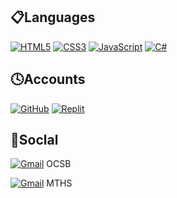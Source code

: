 ## 📋Languages
[![HTML5](https://img.shields.io/badge/html5-%23E34F26.svg?style=for-the-badge&logo=html5&logoColor=white)](https://github.com/Youngwook-Go?tab=repositories&q=&type=&language=html) [![CSS3](https://img.shields.io/badge/css3-%231572B6.svg?style=for-the-badge&logo=css3&logoColor=white)](https://github.com/Youngwook-Go?tab=repositories&q=&type=&language=html) [![JavaScript](https://img.shields.io/badge/javascript-%23323330.svg?style=for-the-badge&logo=javascript&logoColor=%23F7DF1E)](https://github.com/Youngwook-Go?tab=repositories&q=&type=&language=html) [![C#](https://img.shields.io/badge/c%23-%23239120.svg?style=for-the-badge&logo=c-sharp&logoColor=white)](https://github.com/Youngwook-Go?tab=repositories&q=&type=&language=c%23)

## 🕓Accounts
[![GitHub](https://img.shields.io/badge/github-%23121011.svg?style=for-the-badge&logo=github&logoColor=white)](https://github.com/Youngwook-Go)
[![Replit](https://img.shields.io/badge/Replit-DD1200?style=for-the-badge&logo=Replit&logoColor=white)](https://replit.com/@Youngwook-Go)

## 💬Soclal

[![Gmail](https://img.shields.io/badge/Gmail-D14836?style=for-the-badge&logo=gmail&logoColor=white)](mailto:youngwook.go@stu.ocsb.ca)   OCSB

[![Gmail](https://img.shields.io/badge/Gmail-D14836?style=for-the-badge&logo=gmail&logoColor=white)](mailto:youngwook.go@mths.ca)   MTHS

